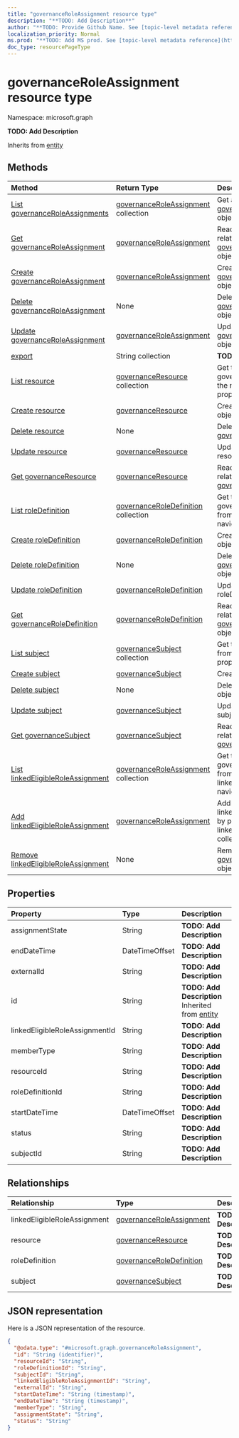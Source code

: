 ```yaml
---
title: "governanceRoleAssignment resource type"
description: "**TODO: Add Description**"
author: "**TODO: Provide Github Name. See [topic-level metadata reference](https://msgo.azurewebsites.net/add/document/guidelines/metadata.html#topic-level-metadata)**"
localization_priority: Normal
ms.prod: "**TODO: Add MS prod. See [topic-level metadata reference](https://msgo.azurewebsites.net/add/document/guidelines/metadata.html#topic-level-metadata)**"
doc_type: resourcePageType
---
```


# governanceRoleAssignment resource type


Namespace: microsoft.graph

**TODO: Add Description**


Inherits from [entity](../resources/entity.md)

## Methods
|Method|Return Type|Description|
|:---|:---|:---|
|[List governanceRoleAssignments](../api/governanceroleassignment-list.md)|[governanceRoleAssignment](../resources/governanceroleassignment.md) collection|Get a list of the [governanceRoleAssignment](../resources/governanceroleassignment.md) objects and their properties.|
|[Get governanceRoleAssignment](../api/governanceroleassignment-get.md)|[governanceRoleAssignment](../resources/governanceroleassignment.md)|Read the properties and relationships of a [governanceRoleAssignment](../resources/governanceroleassignment.md) object.|
|[Create governanceRoleAssignment](../api/governanceroleassignment-post-governanceroleassignments.md)|[governanceRoleAssignment](../resources/governanceroleassignment.md)|Create a new [governanceRoleAssignment](../resources/governanceroleassignment.md) object.|
|[Delete governanceRoleAssignment](../api/governanceroleassignment-delete.md)|None|Deletes a [governanceRoleAssignment](../resources/governanceroleassignment.md) object.|
|[Update governanceRoleAssignment](../api/governanceroleassignment-update.md)|[governanceRoleAssignment](../resources/governanceroleassignment.md)|Update the properties of a [governanceRoleAssignment](../resources/governanceroleassignment.md) object.|
|[export](../api/governanceroleassignment-export.md)|String collection|**TODO: Add Description**|
|[List resource](../api/governanceroleassignment-list-resource.md)|[governanceResource](../resources/governanceresource.md) collection|Get the governanceResources from the resource navigation property.|
|[Create resource](../api/governanceroleassignment-post-resource.md)|[governanceResource](../resources/governanceresource.md)|Create a new resource object.|
|[Delete resource](../api/governanceroleassignment-delete-resource.md)|None|Delete a [governanceResource](../resources/governanceresource.md) object.|
|[Update resource](../api/governanceroleassignment-update-resource.md)|[governanceResource](../resources/governanceresource.md)|Update the properties of a resource object.|
|[Get governanceResource](../api/governanceresource-get.md)|[governanceResource](../resources/governanceresource.md)|Read the properties and relationships of a [governanceResource](../resources/governanceresource.md) object.|
|[List roleDefinition](../api/governanceroleassignment-list-roledefinition.md)|[governanceRoleDefinition](../resources/governanceroledefinition.md) collection|Get the governanceRoleDefinitions from the roleDefinition navigation property.|
|[Create roleDefinition](../api/governanceroleassignment-post-roledefinition.md)|[governanceRoleDefinition](../resources/governanceroledefinition.md)|Create a new roleDefinition object.|
|[Delete roleDefinition](../api/governanceroleassignment-delete-roledefinition.md)|None|Delete a [governanceRoleDefinition](../resources/governanceroledefinition.md) object.|
|[Update roleDefinition](../api/governanceroleassignment-update-roledefinition.md)|[governanceRoleDefinition](../resources/governanceroledefinition.md)|Update the properties of a roleDefinition object.|
|[Get governanceRoleDefinition](../api/governanceroledefinition-get.md)|[governanceRoleDefinition](../resources/governanceroledefinition.md)|Read the properties and relationships of a [governanceRoleDefinition](../resources/governanceroledefinition.md) object.|
|[List subject](../api/governanceroleassignment-list-subject.md)|[governanceSubject](../resources/governancesubject.md) collection|Get the governanceSubjects from the subject navigation property.|
|[Create subject](../api/governanceroleassignment-post-subject.md)|[governanceSubject](../resources/governancesubject.md)|Create a new subject object.|
|[Delete subject](../api/governanceroleassignment-delete-subject.md)|None|Delete a [governanceSubject](../resources/governancesubject.md) object.|
|[Update subject](../api/governanceroleassignment-update-subject.md)|[governanceSubject](../resources/governancesubject.md)|Update the properties of a subject object.|
|[Get governanceSubject](../api/governancesubject-get.md)|[governanceSubject](../resources/governancesubject.md)|Read the properties and relationships of a [governanceSubject](../resources/governancesubject.md) object.|
|[List linkedEligibleRoleAssignment](../api/governanceroleassignment-list-linkedeligibleroleassignment.md)|[governanceRoleAssignment](../resources/governanceroleassignment.md) collection|Get the governanceRoleAssignments from the linkedEligibleRoleAssignment navigation property.|
|[Add linkedEligibleRoleAssignment](../api/governanceroleassignment-post-linkedeligibleroleassignment.md)|[governanceRoleAssignment](../resources/governanceroleassignment.md)|Add linkedEligibleRoleAssignment by posting to the linkedEligibleRoleAssignment collection.|
|[Remove linkedEligibleRoleAssignment](../api/governanceroleassignment-delete-linkedeligibleroleassignment.md)|None|Remove a [governanceRoleAssignment](../resources/governanceroleassignment.md) object.|

## Properties
|Property|Type|Description|
|:---|:---|:---|
|assignmentState|String|**TODO: Add Description**|
|endDateTime|DateTimeOffset|**TODO: Add Description**|
|externalId|String|**TODO: Add Description**|
|id|String|**TODO: Add Description** Inherited from [entity](../resources/entity.md)|
|linkedEligibleRoleAssignmentId|String|**TODO: Add Description**|
|memberType|String|**TODO: Add Description**|
|resourceId|String|**TODO: Add Description**|
|roleDefinitionId|String|**TODO: Add Description**|
|startDateTime|DateTimeOffset|**TODO: Add Description**|
|status|String|**TODO: Add Description**|
|subjectId|String|**TODO: Add Description**|

## Relationships
|Relationship|Type|Description|
|:---|:---|:---|
|linkedEligibleRoleAssignment|[governanceRoleAssignment](../resources/governanceroleassignment.md)|**TODO: Add Description**|
|resource|[governanceResource](../resources/governanceresource.md)|**TODO: Add Description**|
|roleDefinition|[governanceRoleDefinition](../resources/governanceroledefinition.md)|**TODO: Add Description**|
|subject|[governanceSubject](../resources/governancesubject.md)|**TODO: Add Description**|

## JSON representation
Here is a JSON representation of the resource.
<!-- {
  "blockType": "resource",
  "keyProperty": "id",
  "@odata.type": "microsoft.graph.governanceRoleAssignment",
  "baseType": "microsoft.graph.entity",
  "openType": false
}
-->
``` json
{
  "@odata.type": "#microsoft.graph.governanceRoleAssignment",
  "id": "String (identifier)",
  "resourceId": "String",
  "roleDefinitionId": "String",
  "subjectId": "String",
  "linkedEligibleRoleAssignmentId": "String",
  "externalId": "String",
  "startDateTime": "String (timestamp)",
  "endDateTime": "String (timestamp)",
  "memberType": "String",
  "assignmentState": "String",
  "status": "String"
}
```

